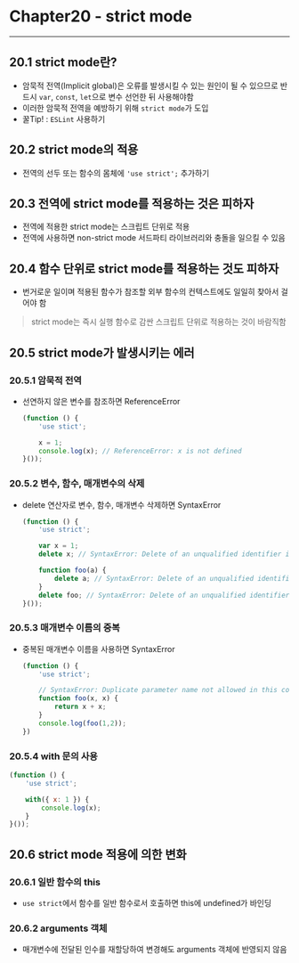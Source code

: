 # Chapter20 - strict mode
---

## 20.1 strict mode란?
- 암묵적 전역(Implicit global)은 오류를 발생시킬 수 있는 원인이 될 수 있으므로 반드시 `var`, `const`, `let`으로 변수 선언한 뒤 사용해야함
- 이러한 암묵적 전역을 예방하기 위해 `strict mode`가 도입
- 꿀Tip! : `ESLint` 사용하기

## 20.2 strict mode의 적용
- 전역의 선두 또는 함수의 몸체에 `'use strict';` 추가하기

## 20.3 전역에 strict mode를 적용하는 것은 피하자
- 전역에 적용한 strict mode는 스크립트 단위로 적용
- 전역에 사용하면 non-strict mode 서드파티 라이브러리와 충돌을 일으킬 수 있음

## 20.4 함수 단위로 strict mode를 적용하는 것도 피하자
- 번거로운 일이며 적용된 함수가 참조할 외부 함수의 컨텍스트에도 일일히 찾아서 걸어야 함

> strict mode는 즉시 실행 함수로 감싼 스크립트 단위로 적용하는 것이 바람직함

## 20.5 strict mode가 발생시키는 에러

### 20.5.1 암묵적 전역
- 선연하지 않은 변수를 참조하면 ReferenceError
    ```javascript
    (function () {
        'use stict';

        x = 1;
        console.log(x); // ReferenceError: x is not defined
    }());
    ```

### 20.5.2 변수, 함수, 매개변수의 삭제
- delete 연산자로 변수, 함수, 매개변수 삭제하면 SyntaxError
    ```javascript
    (function () {
        'use strict';

        var x = 1;
        delete x; // SyntaxError: Delete of an unqualified identifier in strict mode.

        function foo(a) {
            delete a; // SyntaxError: Delete of an unqualified identifier in strict mode.
        }
        delete foo; // SyntaxError: Delete of an unqualified identifier in strict mode.
    }());
    ```

### 20.5.3 매개변수 이름의 중복
- 중복된 매개변수 이름을 사용하면 SyntaxError
    ```javascript
    (function () {
        'use strict';

        // SyntaxError: Duplicate parameter name not allowed in this context
        function foo(x, x) {
            return x + x;
        }
        console.log(foo(1,2));
    })
    ```

### 20.5.4 with 문의 사용
```javascript
(function () {
    'use strict';

    with({ x: 1 }) {
        console.log(x);
    }
}());
```


## 20.6 strict mode 적용에 의한 변화

### 20.6.1 일반 함수의 this
- `use strict`에서 함수를 일반 함수로서 호출하면 this에 undefined가 바인딩

### 20.6.2 arguments 객체
- 매개변수에 전달된 인수를 재할당하여 변경해도 arguments 객체에 반영되지 않음